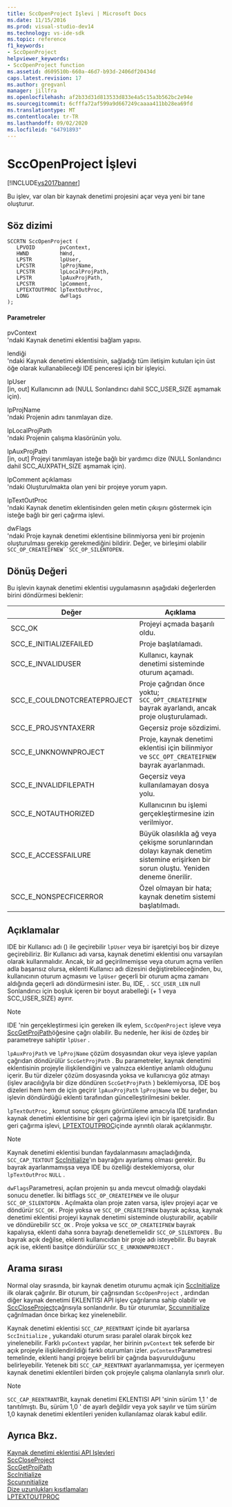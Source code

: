 ```yaml
---
title: SccOpenProject Işlevi | Microsoft Docs
ms.date: 11/15/2016
ms.prod: visual-studio-dev14
ms.technology: vs-ide-sdk
ms.topic: reference
f1_keywords:
- SccOpenProject
helpviewer_keywords:
- SccOpenProject function
ms.assetid: d609510b-660a-46d7-b93d-2406df20434d
caps.latest.revision: 17
ms.author: gregvanl
manager: jillfra
ms.openlocfilehash: af2b33d31d813533d833e4a5c15a3b562bc2e94e
ms.sourcegitcommit: 6cfffa72af599a9d667249caaaa411bb28ea69fd
ms.translationtype: MT
ms.contentlocale: tr-TR
ms.lasthandoff: 09/02/2020
ms.locfileid: "64791893"
---
```

# <a name="sccopenproject-function"></a>SccOpenProject İşlevi
[!INCLUDE[vs2017banner](../includes/vs2017banner.md)]

Bu işlev, var olan bir kaynak denetimi projesini açar veya yeni bir tane oluşturur.  
  
## <a name="syntax"></a>Söz dizimi  
  
```cpp#  
SCCRTN SccOpenProject (  
   LPVOID        pvContext,  
   HWND          hWnd,  
   LPSTR         lpUser,  
   LPCSTR        lpProjName,  
   LPCSTR        lpLocalProjPath,  
   LPSTR         lpAuxProjPath,  
   LPCSTR        lpComment,  
   LPTEXTOUTPROC lpTextOutProc,  
   LONG          dwFlags  
);  
```  
  
#### <a name="parameters"></a>Parametreler  
 pvContext  
 'ndaki Kaynak denetimi eklentisi bağlam yapısı.  
  
 lendiği  
 'ndaki Kaynak denetimi eklentisinin, sağladığı tüm iletişim kutuları için üst öğe olarak kullanabileceği IDE penceresi için bir işleyici.  
  
 lpUser  
 [in, out] Kullanıcının adı (NULL Sonlandırıcı dahil SCC_USER_SIZE aşmamak için).  
  
 lpProjName  
 'ndaki Projenin adını tanımlayan dize.  
  
 lpLocalProjPath  
 'ndaki Projenin çalışma klasörünün yolu.  
  
 lpAuxProjPath  
 [in, out] Projeyi tanımlayan isteğe bağlı bir yardımcı dize (NULL Sonlandırıcı dahil SCC_AUXPATH_SIZE aşmamak için).  
  
 lpComment açıklaması  
 'ndaki Oluşturulmakta olan yeni bir projeye yorum yapın.  
  
 lpTextOutProc  
 'ndaki Kaynak denetim eklentisinden gelen metin çıkışını göstermek için isteğe bağlı bir geri çağırma işlevi.  
  
 dwFlags  
 'ndaki Proje kaynak denetimi eklentisine bilinmiyorsa yeni bir projenin oluşturulması gerekip gerekmediğini bildirir. Değer, ve birleşimi olabilir `SCC_OP_CREATEIFNEW``SCC_OP_SILENTOPEN.`  
  
## <a name="return-value"></a>Dönüş Değeri  
 Bu işlevin kaynak denetimi eklentisi uygulamasının aşağıdaki değerlerden birini döndürmesi beklenir:  
  
|Değer|Açıklama|  
|-----------|-----------------|  
|SCC_OK|Projeyi açmada başarılı oldu.|  
|SCC_E_INITIALIZEFAILED|Proje başlatılamadı.|  
|SCC_E_INVALIDUSER|Kullanıcı, kaynak denetimi sisteminde oturum açamadı.|  
|SCC_E_COULDNOTCREATEPROJECT|Proje çağrıdan önce yoktu;  `SCC_OPT_CREATEIFNEW` bayrak ayarlandı, ancak proje oluşturulamadı.|  
|SCC_E_PROJSYNTAXERR|Geçersiz proje sözdizimi.|  
|SCC_E_UNKNOWNPROJECT|Proje, kaynak denetimi eklentisi için bilinmiyor ve `SCC_OPT_CREATEIFNEW` bayrak ayarlanmadı.|  
|SCC_E_INVALIDFILEPATH|Geçersiz veya kullanılamayan dosya yolu.|  
|SCC_E_NOTAUTHORIZED|Kullanıcının bu işlemi gerçekleştirmesine izin verilmiyor.|  
|SCC_E_ACCESSFAILURE|Büyük olasılıkla ağ veya çekişme sorunlarından dolayı kaynak denetim sistemine erişirken bir sorun oluştu. Yeniden deneme önerilir.|  
|SCC_E_NONSPECFICERROR|Özel olmayan bir hata; kaynak denetim sistemi başlatılmadı.|  
  
## <a name="remarks"></a>Açıklamalar  
 IDE bir Kullanıcı adı () ile geçirebilir `lpUser` veya bir işaretçiyi boş bir dizeye geçirebiliriz. Bir Kullanıcı adı varsa, kaynak denetimi eklentisi onu varsayılan olarak kullanmalıdır. Ancak, bir ad geçirilmemişse veya oturum açma verilen adla başarısız olursa, eklenti Kullanıcı adı dizesini değiştirebileceğinden, bu, kullanıcının oturum açmasını ve `lpUser` geçerli bir oturum açma zamanı aldığında geçerli adı döndürmesini ister. Bu, IDE, `.` `SCC_USER_LEN` null Sonlandırıcı için boşluk içeren bir boyut arabelleği (+ 1 veya SCC_USER_SIZE) ayırır.  
  
> [!NOTE]
> IDE 'nin gerçekleştirmesi için gereken ilk eylem, `SccOpenProject` işleve veya [SccGetProjPath](../extensibility/sccgetprojpath-function.md)öğesine çağrı olabilir. Bu nedenle, her ikisi de özdeş bir parametreye sahiptir `lpUser` .  
  
 `lpAuxProjPath` ve `lpProjName` çözüm dosyasından okur veya işleve yapılan çağrıdan döndürülür `SccGetProjPath` . Bu parametreler, kaynak denetimi eklentisinin projeyle ilişkilendiğini ve yalnızca eklentiye anlamlı olduğunu içerir. Bu tür dizeler çözüm dosyasında yoksa ve kullanıcıya göz atmayı (işlev aracılığıyla bir dize döndüren `SccGetProjPath` ) beklemiyorsa, IDE boş dizeleri hem hem de için geçirir `lpAuxProjPath` `lpProjName` ve bu değer, bu işlevin döndürdüğü eklenti tarafından güncelleştirilmesini bekler.  
  
 `lpTextOutProc` , komut sonuç çıkışını görüntüleme amacıyla IDE tarafından kaynak denetimi eklentisine bir geri çağırma işlevi için bir işaretçisidir. Bu geri çağırma işlevi, [LPTEXTOUTPROC](../extensibility/lptextoutproc.md)içinde ayrıntılı olarak açıklanmıştır.  
  
> [!NOTE]
> Kaynak denetimi eklentisi bundan faydalanmasını amaçladığında, `SCC_CAP_TEXTOUT` [SccInitialize](../extensibility/sccinitialize-function.md)'ın bayrağını ayarlamış olması gerekir. Bu bayrak ayarlanmamışsa veya IDE bu özelliği desteklemiyorsa, olur `lpTextOutProc` `NULL` .  
  
 `dwFlags`Parametresi, açılan projenin şu anda mevcut olmadığı olaydaki sonucu denetler. İki bitflags `SCC_OP_CREATEIFNEW` ve ile oluşur `SCC_OP_SILENTOPEN` . Açılmakta olan proje zaten varsa, işlev projeyi açar ve döndürür `SCC_OK` . Proje yoksa ve `SCC_OP_CREATEIFNEW` bayrak açıksa, kaynak denetimi eklentisi projeyi kaynak denetimi sisteminde oluşturabilir, açabilir ve döndürebilir `SCC_OK` . Proje yoksa ve `SCC_OP_CREATEIFNEW` bayrak kapalıysa, eklenti daha sonra bayrağı denetlemelidir `SCC_OP_SILENTOPEN` . Bu bayrak açık değilse, eklenti kullanıcıdan bir proje adı isteyebilir. Bu bayrak açık ise, eklenti basitçe döndürülür `SCC_E_UNKNOWNPROJECT` .  
  
## <a name="calling-order"></a>Arama sırası  
 Normal olay sırasında, bir kaynak denetim oturumu açmak için [SccInitialize](../extensibility/sccinitialize-function.md) ilk olarak çağırılır. Bir oturum, bir çağrısından `SccOpenProject` , ardından diğer kaynak denetimi EKLENTISI API işlev çağrılarına sahip olabilir ve [SccCloseProject](../extensibility/scccloseproject-function.md)çağrısıyla sonlandırılır. Bu tür oturumlar, [Sccunınitialize](../extensibility/sccuninitialize-function.md) çağrılmadan önce birkaç kez yinelenebilir.  
  
 Kaynak denetimi eklentisi `SCC_CAP_REENTRANT` içinde bit ayarlarsa `SccInitialize` , yukarıdaki oturum sırası paralel olarak birçok kez yinelenebilir. Farklı `pvContext` yapılar, her birinin `pvContext` tek seferde bir açık projeyle ilişkilendirildiği farklı oturumları izler. `pvContext`Parametresi temelinde, eklenti hangi projeye belirli bir çağrıda başvurulduğunu belirleyebilir. Yetenek biti `SCC_CAP_REENTRANT` ayarlanmamışsa, yer içermeyen kaynak denetimi eklentileri birden çok projeyle çalışma olanlarıyla sınırlı olur.  
  
> [!NOTE]
> `SCC_CAP_REENTRANT`Bit, kaynak denetimi EKLENTISI API 'sinin sürüm 1,1 ' de tanıtılmıştı. Bu, sürüm 1,0 ' de ayarlı değildir veya yok sayılır ve tüm sürüm 1,0 kaynak denetimi eklentileri yeniden kullanılamaz olarak kabul edilir.  
  
## <a name="see-also"></a>Ayrıca Bkz.  
 [Kaynak denetimi eklentisi API Işlevleri](../extensibility/source-control-plug-in-api-functions.md)   
 [SccCloseProject](../extensibility/scccloseproject-function.md)   
 [SccGetProjPath](../extensibility/sccgetprojpath-function.md)   
 [SccInitialize](../extensibility/sccinitialize-function.md)   
 [Sccunınitialize](../extensibility/sccuninitialize-function.md)   
 [Dize uzunlukları kısıtlamaları](../extensibility/restrictions-on-string-lengths.md)   
 [LPTEXTOUTPROC](../extensibility/lptextoutproc.md)
